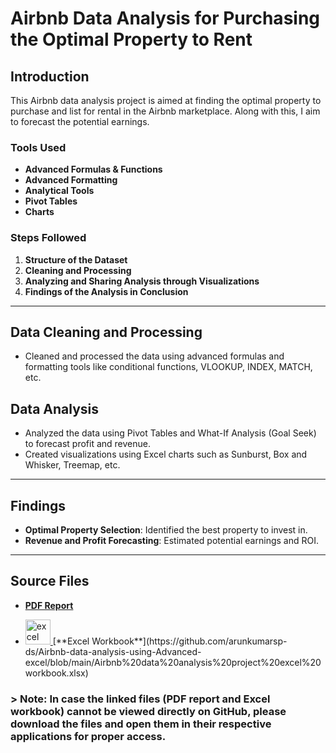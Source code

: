 # Airbnb Data Analysis for Purchasing the Optimal Property to Rent  

## Introduction  
This Airbnb data analysis project is aimed at finding the optimal property to purchase and list for rental in the Airbnb marketplace. Along with this, I aim to forecast the  potential earnings.  

### Tools Used  
- **Advanced Formulas & Functions**  
- **Advanced Formatting**  
- **Analytical Tools**  
- **Pivot Tables**  
- **Charts**  

### Steps Followed  
1. **Structure of the Dataset**  
2. **Cleaning and Processing**  
3. **Analyzing and Sharing Analysis through Visualizations**  
4. **Findings of the Analysis in Conclusion**  

---

## Data Cleaning and Processing  
- Cleaned and processed the data using advanced formulas and formatting tools like conditional functions, VLOOKUP, INDEX, MATCH, etc.  

## Data Analysis  
- Analyzed the data using Pivot Tables and What-If Analysis (Goal Seek) to forecast profit and revenue.  
- Created visualizations using Excel charts such as Sunburst, Box and Whisker, Treemap, etc.  

---

## Findings  
- **Optimal Property Selection**: Identified the best property to invest in.  
- **Revenue and Profit Forecasting**: Estimated potential earnings and ROI.  

---

## Source  Files  
- [**PDF Report**](https://github.com/arunkumarsp-ds/Airbnb-data-analysis-using-Advanced-excel/blob/main/(pdf)Airbnb%20%20Data%20Analysis%20Using%20%20Advanced%20Excel%20Report.pdf)  

- <a href="your-link-here" target="_blank" rel="noreferrer">
  <img src="https://github.com/user-attachments/assets/f97777af-8fc9-4e57-ba2b-1c2fd8b38e4f" alt="excel" width="40" height="40"/>
  </a> [**Excel Workbook**](https://github.com/arunkumarsp-ds/Airbnb-data-analysis-using-Advanced-excel/blob/main/Airbnb%20data%20analysis%20project%20excel%20workbook.xlsx)  

### > **Note:** In case the linked files (PDF report and Excel workbook) cannot be viewed directly on GitHub, please download the files and open them in their respective applications for proper access.


